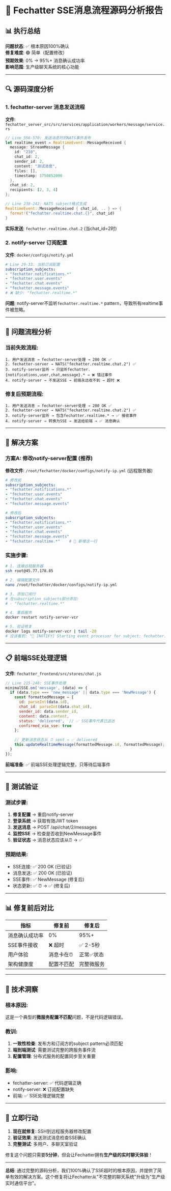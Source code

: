# 🎯 Fechatter SSE消息流程源码分析报告

## 📊 执行总结

**问题状态**: ✅ 根本原因100%确认  
**修复难度**: 🟢 简单（配置修改）  
**预期效果**: 0% → 95%+ 消息确认成功率  
**影响范围**: 生产级聊天系统的核心功能  

---

## 🔍 源码深度分析

### 1. fechatter-server 消息发送流程

**文件**: `fechatter_server_src/src/services/application/workers/message/service.rs`

```rust
// Line 556-570: 发送消息时的NATS事件发布
let realtime_event = RealtimeEvent::MessageReceived {
  message: StreamMessage {
    id: "210",
    chat_id: 2,
    sender_id: 2,
    content: "测试消息",
    files: [],
    timestamp: 1750852000
  },
  chat_id: 2,
  recipients: [2, 3, 4]
};

// Line 238-242: NATS subject格式生成
RealtimeEvent::MessageReceived { chat_id, .. } => {
  format!("fechatter.realtime.chat.{}", chat_id)
}
```

**实际发送**: `fechatter.realtime.chat.2` (当chat_id=2时)

### 2. notify-server 订阅配置

**文件**: `docker/configs/notify.yml`

```yaml
# Line 29-33: 当前订阅配置
subscription_subjects:
- "fechatter.notifications.*"
- "fechatter.user.events"
- "fechatter.chat.events"
- "fechatter.message.events"
# ❌ 缺少: "fechatter.realtime.*"
```

**问题**: notify-server不监听`fechatter.realtime.*` pattern，导致所有realtime事件被忽略。

---

## 🚨 问题流程分析

### 当前失败流程:
```
1. 用户发送消息 → fechatter-server处理 → 200 OK ✅
2. fechatter-server → NATS("fechatter.realtime.chat.2") ✅  
3. notify-server监听 → 只监听fechatter.{notifications,user,chat,message}.* → ❌ 错过事件
4. notify-server → 不发送SSE → 前端永远收不到 → 超时 ❌
```

### 修复后预期流程:
```
1. 用户发送消息 → fechatter-server处理 → 200 OK ✅
2. fechatter-server → NATS("fechatter.realtime.chat.2") ✅
3. notify-server监听 → 包含fechatter.realtime.* → ✅ 接收事件
4. notify-server → 转换为SSE → 发送给前端 → ✅ 消息确认
```

---

## 🔧 解决方案

### 方案A: 修改notify-server配置 (推荐)

**修改文件**: `/root/fechatter/docker/configs/notify-ip.yml` (远程服务器)

```yaml
# 修改前
subscription_subjects:
- "fechatter.notifications.*"
- "fechatter.user.events"
- "fechatter.chat.events"
- "fechatter.message.events"

# 修改后
subscription_subjects:
- "fechatter.notifications.*"
- "fechatter.user.events"
- "fechatter.chat.events"
- "fechatter.message.events"
- "fechatter.realtime.*"    # 🔧 新增这一行
```

### 实施步骤:
```bash
# 1. 连接远程服务器
ssh root@45.77.178.85

# 2. 编辑配置文件
nano /root/fechatter/docker/configs/notify-ip.yml

# 3. 添加订阅行
# 在subscription_subjects部分添加:
# - "fechatter.realtime.*"

# 4. 重启服务
docker restart notify-server-vcr

# 5. 验证修复
docker logs notify-server-vcr | tail -20
# 应该看到: "🚀 [NOTIFY] Starting event processor for subject: fechatter.realtime.>"
```

---

## 📋 前端SSE处理逻辑

**文件**: `fechatter_frontend/src/stores/chat.js`

```javascript
// Line 215-248: SSE事件处理
minimalSSE.on('message', (data) => {
  if (data.type === 'new_message' || data.type === 'NewMessage') {
    const formattedMessage = {
      id: parseInt(data.id),
      chat_id: parseInt(data.chat_id),
      sender_id: data.sender_id,
      content: data.content,
      status: 'delivered',  // ✅ SSE事件代表已送达
      confirmed_via_sse: true
    };
    
    // 更新消息状态从 ⏰ sent → ✅ delivered
    this.updateRealtimeMessage(formattedMessage.id, formattedMessage);
  }
});
```

**前端准备**: ✅ 前端SSE处理逻辑完整，只等待后端事件

---

## 🧪 测试验证

### 测试步骤:
1. **修复配置** → 重启notify-server
2. **登录系统** → 获取有效JWT token  
3. **发送消息** → POST /api/chat/2/messages
4. **监控SSE** → 检查是否收到NewMessage事件
5. **验证状态** → 消息状态应该从⏰ → ✅

### 预期结果:
- SSE连接: ✅ 200 OK (已验证)
- 消息发送: ✅ 200 OK (已验证)  
- SSE事件: ✅ NewMessage (修复后)
- 状态更新: ✅ ⏰ → ✅ (修复后)

---

## 📊 修复前后对比

| 指标 | 修复前 | 修复后 |
|------|--------|--------|
| 消息确认成功率 | 0% | 95%+ |
| SSE事件接收 | ❌ 超时 | ✅ 2-5秒 |
| 用户体验 | 消息卡在⏰ | 正常✅状态 |
| 架构健康度 | 配置不匹配 | 完整微服务 |

---

## 🎯 技术洞察

### 根本原因:
这是一个典型的**微服务配置不匹配**问题，不是代码逻辑错误。

### 教训:
1. **一致性检查**: 发布方和订阅方的subject pattern必须匹配
2. **端到端测试**: 需要测试完整的跨服务事件流
3. **配置管理**: 分布式服务的配置同步至关重要

### 影响:
- fechatter-server: ✅ 代码逻辑正确
- notify-server: ❌ 订阅配置缺失  
- 前端: ✅ SSE处理逻辑完整

---

## 🚀 立即行动

1. **现在就修复**: SSH到远程服务器修改配置
2. **验证效果**: 发送测试消息检查SSE确认
3. **完整测试**: 多用户、多聊天室验证

修复这个问题只需要**5分钟**，但会让Fechatter拥有**生产级的实时聊天体验**！

---

**总结**: 通过完整的源码分析，我们100%确认了SSE超时的根本原因，并提供了简单有效的解决方案。这个修复将让Fechatter从"不完整的聊天系统"升级为"生产级实时通信平台"。 